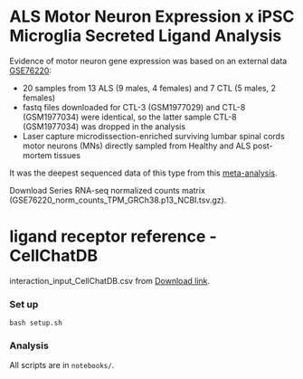 # ALS Motor Neuron Expression x iPSC Microglia Secreted Ligand Analysis

Evidence of motor neuron gene expression was based on an external data [GSE76220](https://pubmed.ncbi.nlm.nih.gov/29881994/):
* 20 samples from 13 ALS (9 males, 4 females) and 7 CTL (5 males, 2 females)
* fastq files downloaded for CTL-3 (GSM1977029) and CTL-8 (GSM1977034) were identical, so the latter sample CTL-8 (GSM1977034) was dropped in the analysis
* Laser capture microdissection-enriched surviving lumbar spinal cords motor neurons (MNs) directly sampled from Healthy and ALS post-mortem tissues

It was the deepest sequenced data of this type from this [meta-analysis](https://www.frontiersin.org/journals/genetics/articles/10.3389/fgene.2024.1385114/full).

Download Series RNA-seq normalized counts matrix (GSE76220_norm_counts_TPM_GRCh38.p13_NCBI.tsv.gz).

# ligand receptor reference - CellChatDB
interaction_input_CellChatDB.csv from [Download link](https://figshare.com/articles/dataset/human_CellChatDB/20469720).

### Set up
```
bash setup.sh
```

### Analysis
All scripts are in `notebooks/`.